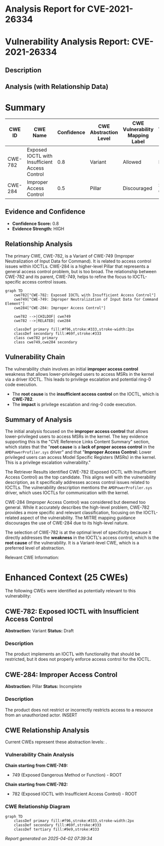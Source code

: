 # Analysis Report for CVE-2021-26334

# Vulnerability Analysis Report: CVE-2021-26334

## Description



## Analysis (with Relationship Data)

# Summary
| CWE ID | CWE Name | Confidence | CWE Abstraction Level | CWE Vulnerability Mapping Label | CWE-Vulnerability Mapping Notes |
|---|---|---|---|---|---|
| CWE-782 | Exposed IOCTL with Insufficient Access Control | 0.8 | Variant | Allowed | Primary CWE |
| CWE-284 | Improper Access Control | 0.5 | Pillar | Discouraged | Secondary Candidate |

## Evidence and Confidence

*   **Confidence Score:** 0.8
*   **Evidence Strength:** HIGH

## Relationship Analysis
The primary CWE, CWE-782, is a Variant of CWE-749 (Improper Neutralization of Input Data for Command). It is related to access control issues within IOCTLs. CWE-284 is a higher-level Pillar that represents a general access control problem, but is too broad. The relationship between CWE-782 and its parent, CWE-749, helps to refine the focus to IOCTL-specific access control issues.

```mermaid
graph TD
    cwe782["CWE-782: Exposed IOCTL with Insufficient Access Control"]
    cwe749["CWE-749: Improper Neutralization of Input Data for Command Element"]
    cwe284["CWE-284: Improper Access Control"]
    
    cwe782 -->|CHILDOF| cwe749
    cwe782 -->|RELATED| cwe284

    classDef primary fill:#f96,stroke:#333,stroke-width:2px
    classDef secondary fill:#69f,stroke:#333
    class cwe782 primary
    class cwe749,cwe284 secondary
```

## Vulnerability Chain
The vulnerability chain involves an initial **improper access control** weakness that allows lower-privileged users to access MSRs in the kernel via a driver IOCTL. This leads to privilege escalation and potential ring-0 code execution.
  - The **root cause** is the **insufficient access control** on the IOCTL, which is **CWE-782**.
  - The **impact** is privilege escalation and ring-0 code execution.

## Summary of Analysis
The initial analysis focused on the **improper access control** that allows lower-privileged users to access MSRs in the kernel. The key evidence supporting this is the "CVE Reference Links Content Summary" section, which states that the "**root cause** is a **lack of proper access control** in the `AMDPowerProfiler.sys` driver" and that "**Improper Access Control:** Lower privileged users can access Model Specific Registers (MSRs) in the kernel. This is a privilege escalation vulnerability."

The Retriever Results identified CWE-782 (Exposed IOCTL with Insufficient Access Control) as the top candidate. This aligns well with the vulnerability description, as it specifically addresses access control issues related to IOCTLs. The vulnerability description mentions the `AMDPowerProfiler.sys` driver, which uses IOCTLs for communication with the kernel.

CWE-284 (Improper Access Control) was considered but deemed too general. While it accurately describes the high-level problem, CWE-782 provides a more specific and relevant classification, focusing on the IOCTL-related aspect of the vulnerability. The MITRE mapping guidance discourages the use of CWE-284 due to its high-level nature.

The selection of CWE-782 is at the optimal level of specificity because it directly addresses the **weakness** in the IOCTL's access control, which is the **root cause** of the vulnerability. It is a Variant-level CWE, which is a preferred level of abstraction.

Relevant CWE Information:

# Enhanced Context (25 CWEs)
The following CWEs were identified as potentially relevant to this vulnerability:

## CWE-782: Exposed IOCTL with Insufficient Access Control
**Abstraction:** Variant
**Status:** Draft

### Description
The product implements an IOCTL with functionality that should be restricted, but it does not properly enforce access control for the IOCTL.

## CWE-284: Improper Access Control
**Abstraction:** Pillar
**Status:** Incomplete

### Description
The product does not restrict or incorrectly restricts access to a resource from an unauthorized actor.
INSERT


## CWE Relationship Analysis

Current CWEs represent these abstraction levels: .


### Vulnerability Chain Analysis

**Chain starting from CWE-749:**
- 749 (Exposed Dangerous Method or Function) - ROOT


**Chain starting from CWE-782:**
- 782 (Exposed IOCTL with Insufficient Access Control) - ROOT



### CWE Relationship Diagram

```mermaid
graph TD
    classDef primary fill:#f96,stroke:#333,stroke-width:2px
    classDef secondary fill:#69f,stroke:#333
    classDef tertiary fill:#9e9,stroke:#333
```



*Report generated on 2025-04-02 07:39:34*
